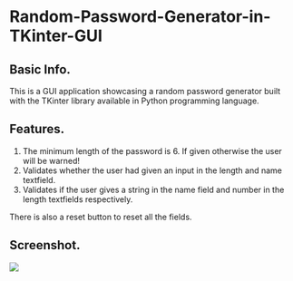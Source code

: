 # Random-Password-Generator-in-TKinter-GUI

<h2> Basic Info. </h2>
<p>
This is a GUI application showcasing a random password generator built with the TKinter library available in Python programming language.
</p>
<h2> Features. </h2>
<ol>
<li> The minimum length of the password is 6. If given otherwise the user will be warned! </li>

<li> Validates whether the user had given an input in the length and name textfield. </li>

<li> Validates if the user gives a string in the name field and number in the length textfields respectively. </li>
</ol>

<p> There is also a reset button to reset all the fields. </p>

<h2> Screenshot. </h2>

<img src="https://github.com/jamesgeorge007/Random-Password-Generator-in-TKinter-GUI-/blob/master/Screenshot/passgen_image.JPG" align="center">


